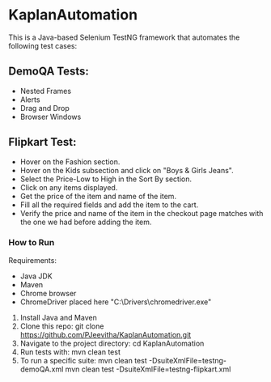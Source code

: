 # KaplanAutomation
This is a Java-based Selenium TestNG framework that automates the following test cases:

## DemoQA Tests:
- Nested Frames
- Alerts
- Drag and Drop
- Browser Windows
## Flipkart Test:
- Hover on the Fashion section.
- Hover on the Kids subsection and click on "Boys & Girls Jeans".
- Select the Price-Low to High in the Sort By section.
- Click on any items displayed.
- Get the price of the item and name of the item.
- Fill all the required fields and add the item to the cart.
- Verify the price and name of the item in the checkout page matches with the one we had before adding the item.

### How to Run
Requirements: 
- Java JDK
- Maven
- Chrome browser
- ChromeDriver placed here "C:\\Drivers\\chromedriver.exe"
  
1. Install Java and Maven
2. Clone this repo: git clone https://github.com/PJeevitha/KaplanAutomation.git
3. Navigate to the project directory: cd KaplanAutomation
4. Run tests with: mvn clean test
5. To run a specific suite:
mvn clean test -DsuiteXmlFile=testng-demoQA.xml
mvn clean test -DsuiteXmlFile=testng-flipkart.xml
